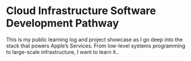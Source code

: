 # Cloud Infrastructure Software Development Pathway
This is my public learning log and project showcase as I go deep into the stack that powers Apple’s Services. From low-level systems programming to large-scale infrastructure, I want to learn it..
